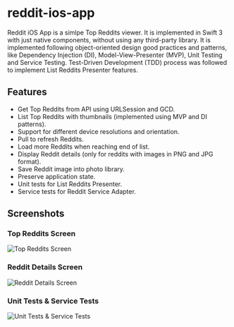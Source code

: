 # reddit-ios-app
Reddit iOS App is a simlpe Top Reddits viewer. It is implemented in Swift 3 with just native components, without using any third-party library. It is implemented following object-oriented design good practices and patterns, like Dependency Injection (DI), Model-View-Presenter (MVP), Unit Testing and Service Testing. Test-Driven Development (TDD) process was followed to implement List Reddits Presenter features.

## Features
- Get Top Reddits from API using URLSession and GCD.
- List Top Reddits with thumbnails (implemented using MVP and DI patterns).
- Support for different device resolutions and orientation.
- Pull to refresh Reddits.
- Load more Reddits when reaching end of list.
- Display Reddit details (only for reddits with images in PNG and JPG format).
- Save Reddit image into photo library.
- Preserve application state.
- Unit tests for List Reddits Presenter.
- Service tests for Reddit Service Adapter.

## Screenshots

### Top Reddits Screen
![Top Reddits Screen](https://github.com/marcelobusico/reddit-ios-app/blob/master/Screenshots/RedditsList.png)

### Reddit Details Screen
![Reddit Details Screen](https://github.com/marcelobusico/reddit-ios-app/blob/master/Screenshots/RedditDetails.png)

### Unit Tests & Service Tests
![Unit Tests & Service Tests](https://github.com/marcelobusico/reddit-ios-app/blob/master/Screenshots/Tests.png)
